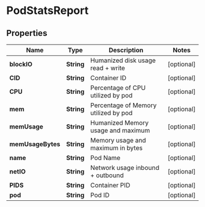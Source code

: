 

# PodStatsReport


## Properties

| Name | Type | Description | Notes |
|------------ | ------------- | ------------- | -------------|
|**blockIO** | **String** | Humanized disk usage read + write |  [optional] |
|**CID** | **String** | Container ID |  [optional] |
|**CPU** | **String** | Percentage of CPU utilized by pod |  [optional] |
|**mem** | **String** | Percentage of Memory utilized by pod |  [optional] |
|**memUsage** | **String** | Humanized Memory usage and maximum |  [optional] |
|**memUsageBytes** | **String** | Memory usage and maximum in bytes |  [optional] |
|**name** | **String** | Pod Name |  [optional] |
|**netIO** | **String** | Network usage inbound + outbound |  [optional] |
|**PIDS** | **String** | Container PID |  [optional] |
|**pod** | **String** | Pod ID |  [optional] |



